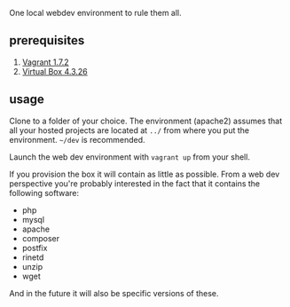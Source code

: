 One local webdev environment to rule them all.

## prerequisites
1. [Vagrant 1.7.2][1]
2. [Virtual Box 4.3.26][2]

## usage
Clone to a folder of your choice. The environment (apache2) assumes that all your hosted projects are located at ```../``` from where you put the environment.
```~/dev``` is recommended.

Launch the web dev environment with ```vagrant up``` from your shell.

If you provision the box it will contain as little as possible. From a web dev perspective you're probably interested in the fact that it contains the following software:
* php
* mysql
* apache
* composer
* postfix
* rinetd
* unzip
* wget

And in the future it will also be specific versions of these.

[1]: https://dl.bintray.com/mitchellh/vagrant/vagrant_1.7.2.dmg
[2]: http://download.virtualbox.org/virtualbox/4.3.26
